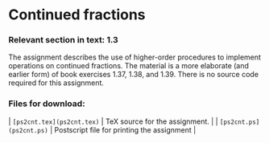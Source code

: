 # Continued fractions

### Relevant section in text: 1.3

The assignment describes the use of higher-order procedures to implement operations on continued fractions. The material is a more elaborate (and earlier form) of book exercises 1.37, 1.38, and 1.39. There is no source code required for this assignment.

### Files for download:

| `[ps2cnt.tex](ps2cnt.tex)` | TeX source for the assignment. |
| `[ps2cnt.ps](ps2cnt.ps)` | Postscript file for printing the assignment |